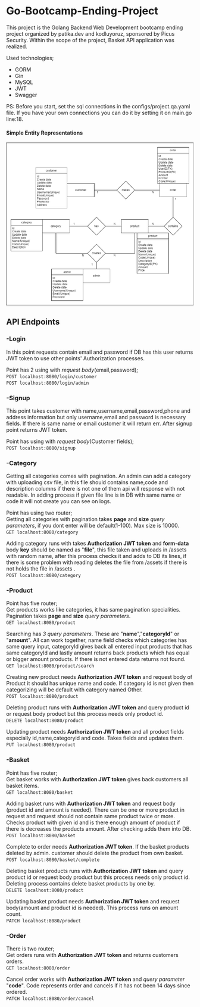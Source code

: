 # Go-Bootcamp-Ending-Project

This project is the Golang Backend Web Development bootcamp ending project organized by patika.dev and kodluyoruz, sponsored by Picus Security.
Within the scope of the project, Basket API application was realized.

Used technologies;
- GORM
- Gin
- MySQL 
- JWT
- Swagger

PS: Before you start, set the sql connections in the configs/project.qa.yaml file. If you have your own connections you can do it by setting it on main.go line:18.

#### __Simple Entity Representations__

![Entities](assets/project.png)


## API Endpoints

### -Login

In this point requests contain email and password if DB has this user returns JWT token to use other points' Authorization processes.

Point has 2 using with *request body*(email,password);<br>
``POST localhost:8080/login/customer``<br>
``POST localhost:8080/login/admin``

### -Signup

This point takes customer with name,username,email,password,phone and address information but only username,email and password is necessary fields. If there is same name or email customer it will return err. After signup point returns JWT token.

Point has using with *request body*(Customer fields);<br>
``POST localhost:8080/signup``

### -Category

Getting all categories comes with pagination.
An admin can add a category with uploading csv file, in this file should contains name,code and description columns if there is not one of them api will response with not readable. In adding process if given file line is in DB with same name or code it will not create you can see on logs.

Point has using two router;<br>
Getting all categories with pagination takes __page__ and __size__ *query parameters*, if you dont enter will be default(1-100). Max size is 10000.<br>
``GET localhost:8080/category`` <br>

Adding category runs with takes __Authorization JWT token__ and  __form-data__ body __key__ should be named as "__file__", this file taken and uploads in /assets with random name, after this process checks it and adds to DB its lines, if there is some problem with reading deletes the file from /assets if there is not holds the file in /assets .<br>
``POST localhost:8080/category``

### -Product

Point has five router;<br>
Get products works like categories, it has same pagination specialities. Pagination takes __page__ and __size__ *query parameters*. <br>
``GET localhost:8080/product``

Searching has *3 query parameters*. These are "__name__","__categoryId__" or "__amount__". All can work together, name field checks which categories has same query input, categoryId gives back all entered input products that has same categoryId and lastly amount returns back products which has equal or bigger amount products. If there is not entered data returns not found.<br>
``GET localhost:8080/product/search``

Creating new product needs  __Authorization JWT token__ and request body of Product it should has unique name and code. If category id is not given then categorizing will be default with category named Other. <br>
``POST localhost:8080/product``

Deleting product runs with  __Authorization JWT token__ and query product id or request body product but this process needs only product id.<br>
``DELETE localhost:8080/product``

Updating product needs  __Authorization JWT token__ and all product fields especially id,name,categoryid and code. Takes fields and updates them. <br>
``PUT localhost:8080/product``

### -Basket

Point has five router;<br>
Get basket works with __Authorization JWT token__ gives back customers all basket items.<br>
``GET localhost:8080/basket``

Adding basket runs with  __Authorization JWT token__ and request body (product id and amount is needed). There can be one or more product in request and request should not contain same product twice or more. Checks product with given id and is there enough amount of product if there is decreases the products amount. After checking adds them into DB.<br>
``POST localhost:8080/basket``

Complete to order needs  __Authorization JWT token__. If the basket products deleted by admin. customer should delete the product from own basket.<br>
``POST localhost:8080/basket/complete``

Deleting basket products runs with  __Authorization JWT token__ and query product id or request body product but this process needs only product id. Deleting process contains delete basket products by one by.<br>
``DELETE localhost:8080/product``

Updating basket product needs  __Authorization JWT token__ and request body(amount and product id is needed). This process runs on amount count. <br>
``PATCH localhost:8080/product``

### -Order

There is two router;<br>
Get orders runs with  __Authorization JWT token__ and returns customers orders.<br>
``GET localhost:8080/order``

Cancel order works with __Authorization JWT token__ and *query parameter* "__code__". Code represents order and cancels if it has not been 14 days since ordered.<br>
``PATCH localhost:8080/order/cancel``
